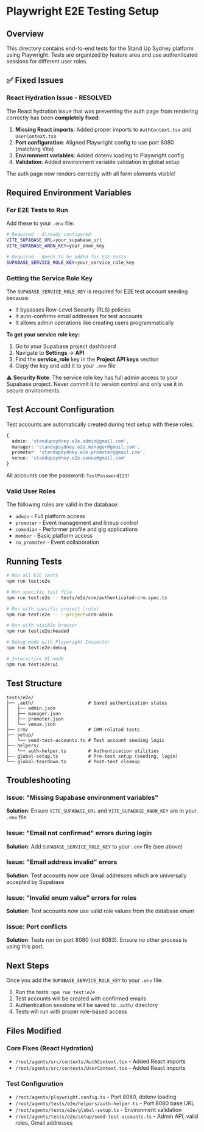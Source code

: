# Playwright E2E Testing Setup

## Overview

This directory contains end-to-end tests for the Stand Up Sydney platform using Playwright. Tests are organized by feature area and use authenticated sessions for different user roles.

## ✅ Fixed Issues

### React Hydration Issue - RESOLVED
The React hydration issue that was preventing the auth page from rendering correctly has been **completely fixed**:

1. **Missing React imports**: Added proper imports to `AuthContext.tsx` and `UserContext.tsx`
2. **Port configuration**: Aligned Playwright config to use port 8080 (matching Vite)
3. **Environment variables**: Added dotenv loading to Playwright config
4. **Validation**: Added environment variable validation in global setup

The auth page now renders correctly with all form elements visible!

## Required Environment Variables

### For E2E Tests to Run

Add these to your `.env` file:

```bash
# Required - Already configured
VITE_SUPABASE_URL=your_supabase_url
VITE_SUPABASE_ANON_KEY=your_anon_key

# Required - Needs to be added for E2E tests
SUPABASE_SERVICE_ROLE_KEY=your_service_role_key
```

### Getting the Service Role Key

The `SUPABASE_SERVICE_ROLE_KEY` is required for E2E test account seeding because:
- It bypasses Row-Level Security (RLS) policies
- It auto-confirms email addresses for test accounts
- It allows admin operations like creating users programmatically

**To get your service role key:**

1. Go to your Supabase project dashboard
2. Navigate to **Settings** → **API**
3. Find the **service_role** key in the **Project API keys** section
4. Copy the key and add it to your `.env` file

⚠️ **Security Note**: The service role key has full admin access to your Supabase project. Never commit it to version control and only use it in secure environments.

## Test Account Configuration

Test accounts are automatically created during test setup with these roles:

```typescript
{
  admin: 'standupsydney.e2e.admin@gmail.com',
  manager: 'standupsydney.e2e.manager@gmail.com',
  promoter: 'standupsydney.e2e.promoter@gmail.com',
  venue: 'standupsydney.e2e.venue@gmail.com'
}
```

All accounts use the password: `TestPassword123!`

### Valid User Roles

The following roles are valid in the database:
- `admin` - Full platform access
- `promoter` - Event management and lineup control
- `comedian` - Performer profile and gig applications
- `member` - Basic platform access
- `co_promoter` - Event collaboration

## Running Tests

```bash
# Run all E2E tests
npm run test:e2e

# Run specific test file
npm run test:e2e -- tests/e2e/crm/authenticated-crm.spec.ts

# Run with specific project (role)
npm run test:e2e -- --project=crm-admin

# Run with visible browser
npm run test:e2e:headed

# Debug mode with Playwright Inspector
npm run test:e2e:debug

# Interactive UI mode
npm run test:e2e:ui
```

## Test Structure

```
tests/e2e/
├── .auth/                    # Saved authentication states
│   ├── admin.json
│   ├── manager.json
│   ├── promoter.json
│   └── venue.json
├── crm/                      # CRM-related tests
├── setup/
│   └── seed-test-accounts.ts # Test account seeding logic
├── helpers/
│   └── auth-helper.ts        # Authentication utilities
├── global-setup.ts           # Pre-test setup (seeding, login)
└── global-teardown.ts        # Post-test cleanup
```

## Troubleshooting

### Issue: "Missing Supabase environment variables"
**Solution**: Ensure `VITE_SUPABASE_URL` and `VITE_SUPABASE_ANON_KEY` are in your `.env` file

### Issue: "Email not confirmed" errors during login
**Solution**: Add `SUPABASE_SERVICE_ROLE_KEY` to your `.env` file (see above)

### Issue: "Email address invalid" errors
**Solution**: Test accounts now use Gmail addresses which are universally accepted by Supabase

### Issue: "Invalid enum value" errors for roles
**Solution**: Test accounts now use valid role values from the database enum

### Issue: Port conflicts
**Solution**: Tests run on port 8080 (not 8083). Ensure no other process is using this port.

## Next Steps

Once you add the `SUPABASE_SERVICE_ROLE_KEY` to your `.env` file:

1. Run the tests: `npm run test:e2e`
2. Test accounts will be created with confirmed emails
3. Authentication sessions will be saved to `.auth/` directory
4. Tests will run with proper role-based access

## Files Modified

### Core Fixes (React Hydration)
- `/root/agents/src/contexts/AuthContext.tsx` - Added React imports
- `/root/agents/src/contexts/UserContext.tsx` - Added React imports

### Test Configuration
- `/root/agents/playwright.config.ts` - Port 8080, dotenv loading
- `/root/agents/tests/e2e/helpers/auth-helper.ts` - Port 8080 base URL
- `/root/agents/tests/e2e/global-setup.ts` - Environment validation
- `/root/agents/tests/e2e/setup/seed-test-accounts.ts` - Admin API, valid roles, Gmail addresses

